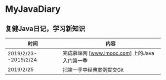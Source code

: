 # MyJavaDiary
复健Java日记，学习新知识
-----------------------

|时间 | 内容 |
|----------|----------|
|2019/2/23--2019/2/24 |完成慕课网 [www.imooc.com] 上的Java入门第一季|
|2019/2/25|把第一季中经典案例提交Git|

